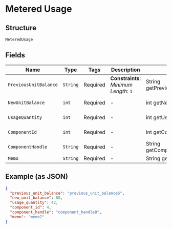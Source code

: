 
# Metered Usage

## Structure

`MeteredUsage`

## Fields

| Name | Type | Tags | Description | Getter | Setter |
|  --- | --- | --- | --- | --- | --- |
| `PreviousUnitBalance` | `String` | Required | **Constraints**: *Minimum Length*: `1` | String getPreviousUnitBalance() | setPreviousUnitBalance(String previousUnitBalance) |
| `NewUnitBalance` | `int` | Required | - | int getNewUnitBalance() | setNewUnitBalance(int newUnitBalance) |
| `UsageQuantity` | `int` | Required | - | int getUsageQuantity() | setUsageQuantity(int usageQuantity) |
| `ComponentId` | `int` | Required | - | int getComponentId() | setComponentId(int componentId) |
| `ComponentHandle` | `String` | Required | - | String getComponentHandle() | setComponentHandle(String componentHandle) |
| `Memo` | `String` | Required | - | String getMemo() | setMemo(String memo) |

## Example (as JSON)

```json
{
  "previous_unit_balance": "previous_unit_balance6",
  "new_unit_balance": 80,
  "usage_quantity": 42,
  "component_id": 4,
  "component_handle": "component_handle8",
  "memo": "memo2"
}
```

